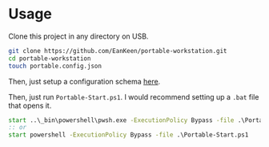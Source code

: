 # Usage
Clone this project in any directory on USB.
```bash
git clone https://github.com/EanKeen/portable-workstation.git
cd portable-workstation
touch portable.config.json
```

Then, just setup a configuration schema [here](/schema).

Then, just run `Portable-Start.ps1`. I would recommend setting up a `.bat` file that opens it.
```cmd
start ..\_bin\powershell\pwsh.exe -ExecutionPolicy Bypass -file .\Portable-Start.ps1
:: or
start powershell -ExecutionPolicy Bypass -file .\Portable-Start.ps1

```